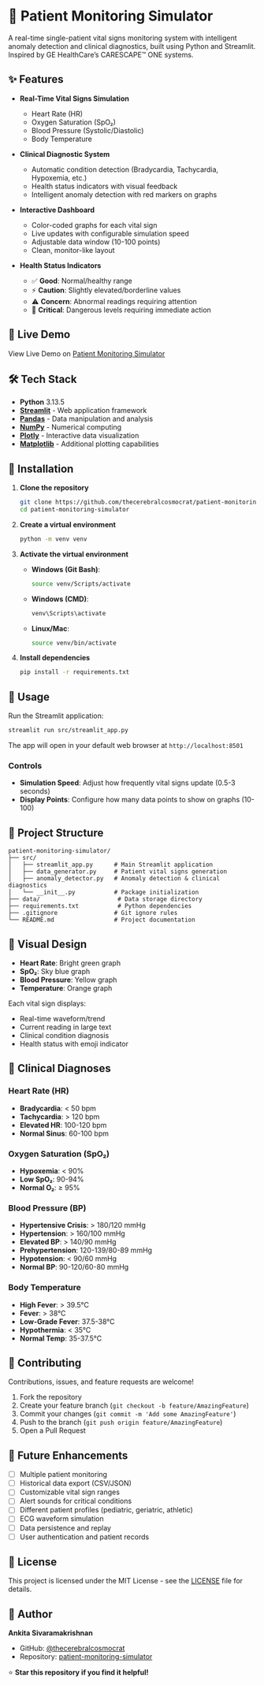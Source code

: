 # 🏥 Patient Monitoring Simulator

A real-time single-patient vital signs monitoring system with intelligent anomaly detection and clinical diagnostics, built using Python and Streamlit. Inspired by GE HealthCare’s CARESCAPE™ ONE systems.

## ✨ Features

- **Real-Time Vital Signs Simulation**
  - Heart Rate (HR)
  - Oxygen Saturation (SpO₂)
  - Blood Pressure (Systolic/Diastolic)
  - Body Temperature

- **Clinical Diagnostic System**
  - Automatic condition detection (Bradycardia, Tachycardia, Hypoxemia, etc.)
  - Health status indicators with visual feedback
  - Intelligent anomaly detection with red markers on graphs

- **Interactive Dashboard**
  - Color-coded graphs for each vital sign
  - Live updates with configurable simulation speed
  - Adjustable data window (10-100 points)
  - Clean, monitor-like layout

- **Health Status Indicators**
  - ✅ **Good**: Normal/healthy range
  - ⚡ **Caution**: Slightly elevated/borderline values
  - ⚠️ **Concern**: Abnormal readings requiring attention
  - 🚨 **Critical**: Dangerous levels requiring immediate action

## 🚀 Live Demo

View Live Demo on [Patient Monitoring Simulator](https://patient-monitoring-simulator.streamlit.app/)

## 🛠️ Tech Stack

- **Python** 3.13.5
- **[Streamlit](https://streamlit.io/)** - Web application framework
- **[Pandas](https://pandas.pydata.org/)** - Data manipulation and analysis
- **[NumPy](https://numpy.org/)** - Numerical computing
- **[Plotly](https://plotly.com/)** - Interactive data visualization
- **[Matplotlib](https://matplotlib.org/)** - Additional plotting capabilities

## 🔧 Installation

1. **Clone the repository**
   ```bash
   git clone https://github.com/thecerebralcosmocrat/patient-monitoring-simulator.git
   cd patient-monitoring-simulator
   ```

2. **Create a virtual environment**
   ```bash
   python -m venv venv
   ```

3. **Activate the virtual environment**
   - **Windows (Git Bash)**:
     ```bash
     source venv/Scripts/activate
     ```
   - **Windows (CMD)**:
     ```cmd
     venv\Scripts\activate
     ```
   - **Linux/Mac**:
     ```bash
     source venv/bin/activate
     ```

4. **Install dependencies**
   ```bash
   pip install -r requirements.txt
   ```

## 🎯 Usage

Run the Streamlit application:

```bash
streamlit run src/streamlit_app.py
```

The app will open in your default web browser at `http://localhost:8501`

### Controls

- **Simulation Speed**: Adjust how frequently vital signs update (0.5-3 seconds)
- **Display Points**: Configure how many data points to show on graphs (10-100)

## 📁 Project Structure

```
patient-monitoring-simulator/
├── src/
│   ├── streamlit_app.py      # Main Streamlit application
│   ├── data_generator.py     # Patient vital signs generation
│   ├── anomaly_detector.py   # Anomaly detection & clinical diagnostics
│   └── __init__.py           # Package initialization
├── data/                      # Data storage directory
├── requirements.txt           # Python dependencies
├── .gitignore                # Git ignore rules
└── README.md                 # Project documentation
```

## 🎨 Visual Design

- **Heart Rate**: Bright green graph
- **SpO₂**: Sky blue graph
- **Blood Pressure**: Yellow graph
- **Temperature**: Orange graph

Each vital sign displays:
- Real-time waveform/trend
- Current reading in large text
- Clinical condition diagnosis
- Health status with emoji indicator

## 🧪 Clinical Diagnoses

### Heart Rate (HR)
- **Bradycardia**: < 50 bpm
- **Tachycardia**: > 120 bpm
- **Elevated HR**: 100-120 bpm
- **Normal Sinus**: 60-100 bpm

### Oxygen Saturation (SpO₂)
- **Hypoxemia**: < 90%
- **Low SpO₂**: 90-94%
- **Normal O₂**: ≥ 95%

### Blood Pressure (BP)
- **Hypertensive Crisis**: > 180/120 mmHg
- **Hypertension**: > 160/100 mmHg
- **Elevated BP**: > 140/90 mmHg
- **Prehypertension**: 120-139/80-89 mmHg
- **Hypotension**: < 90/60 mmHg
- **Normal BP**: 90-120/60-80 mmHg

### Body Temperature
- **High Fever**: > 39.5°C
- **Fever**: > 38°C
- **Low-Grade Fever**: 37.5-38°C
- **Hypothermia**: < 35°C
- **Normal Temp**: 35-37.5°C

## 🫶 Contributing

Contributions, issues, and feature requests are welcome!

1. Fork the repository
2. Create your feature branch (`git checkout -b feature/AmazingFeature`)
3. Commit your changes (`git commit -m 'Add some AmazingFeature'`)
4. Push to the branch (`git push origin feature/AmazingFeature`)
5. Open a Pull Request

## 📝 Future Enhancements

- [ ] Multiple patient monitoring
- [ ] Historical data export (CSV/JSON)
- [ ] Customizable vital sign ranges
- [ ] Alert sounds for critical conditions
- [ ] Different patient profiles (pediatric, geriatric, athletic)
- [ ] ECG waveform simulation
- [ ] Data persistence and replay
- [ ] User authentication and patient records

## 📄 License

This project is licensed under the MIT License - see the [LICENSE](LICENSE) file for details.

## 👤 Author

**Ankita Sivaramakrishnan**
- GitHub: [@thecerebralcosmocrat](https://github.com/thecerebralcosmocrat)
- Repository: [patient-monitoring-simulator](https://github.com/thecerebralcosmocrat/patient-monitoring-simulator)

⭐ **Star this repository if you find it helpful!**